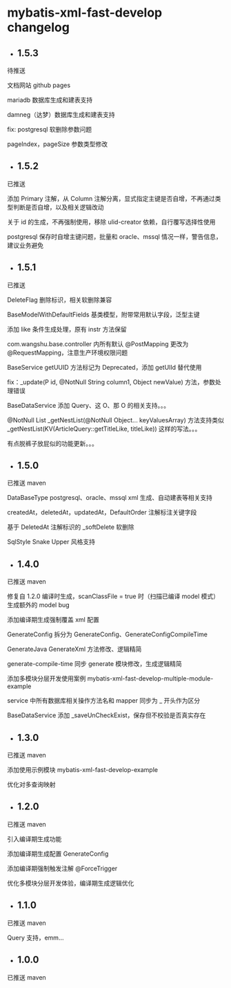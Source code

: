 # mybatis-xml-fast-develop changelog

+ ## 1.5.3

待推送

文档网站 github pages

mariadb 数据库生成和建表支持

damneg（达梦）数据库生成和建表支持

fix: postgresql 软删除参数问题

pageIndex，pageSize 参数类型修改

+ ## 1.5.2

已推送

添加 Primary 注解，从 Column 注解分离，显式指定主键是否自增，不再通过类型判断是否自增，以及相关逻辑改动

关于 id 的生成，不再强制使用，移除 ulid-creator 依赖，自行覆写选择性使用

postgresql 保存时自增主键问题，批量和 oracle、mssql 情况一样，警告信息，建议业务避免

+ ## 1.5.1

已推送

DeleteFlag 删除标识，相关软删除兼容

BaseModelWithDefaultFields 基类模型，附带常用默认字段，泛型主键

添加 like 条件生成处理，原有 instr 方法保留

com.wangshu.base.controller 内所有默认 @PostMapping 更改为 @RequestMapping，注意生产环境权限问题

BaseService getUUID 方法标记为 Deprecated，添加 getUlId 替代使用

fix：_update(P id, @NotNull String column1, Object newValue) 方法，参数处理错误

BaseDataService 添加 Query、这 O、那 O 的相关支持。。。

@NotNull List<T> _getNestList(@NotNull Object... keyValuesArray) 方法支持类似 _getNestList(KV(ArticleQuery::getTitleLike, titleLike)) 这样的写法。。。

有点脱裤子放屁似的功能更新。。。

+ ## 1.5.0

已推送 maven

DataBaseType postgresql、oracle、mssql xml 生成、自动建表等相关支持

createdAt，deletedAt，updatedAt，DefaultOrder 注解标注关键字段

基于 DeletedAt 注解标识的 _softDelete 软删除

SqlStyle Snake Upper 风格支持

+ ## 1.4.0

已推送 maven

修复自 1.2.0 编译时生成，scanClassFile = true 时（扫描已编译 model 模式）生成额外的 model bug

添加编译期生成强制覆盖 xml 配置

GenerateConfig 拆分为 GenerateConfig、GenerateConfigCompileTime

GenerateJava GenerateXml 方法修改、逻辑精简

generate-compile-time 同步 generate 模块修改，生成逻辑精简

添加多模块分层开发使用案例 mybatis-xml-fast-develop-multiple-module-example

service 中所有数据库相关操作方法名和 mapper 同步为 _ 开头作为区分

BaseDataService 添加 _saveUnCheckExist，保存但不校验是否真实存在

+ ## 1.3.0

已推送 maven

添加使用示例模块 mybatis-xml-fast-develop-example

优化对多查询映射

+ ## 1.2.0

已推送 maven

引入编译期生成功能

添加编译期生成配置 GenerateConfig

添加编译期强制触发注解 @ForceTrigger

优化多模块分层开发体验，编译期生成逻辑优化

+ ## 1.1.0

已推送 maven

Query 支持，emm...

+ ## 1.0.0

已推送 maven